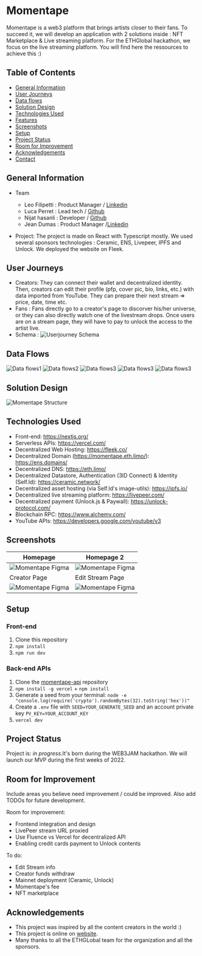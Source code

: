 # Momentape

Momentape is a web3 platform that brings artists closer to their fans. To succeed it, we will develop an application with 2 solutions inside : NFT Marketplace & Live streaming platform.
For the ETHGlobal hackathon, we focus on the live streaming platform.
You will find here the ressources to achieve this :)


## Table of Contents
* [General Information](#general-information)
* [User Journeys](#user-journeys)
* [Data flows](#data-flows)
* [Solution Design](#solution-design)
* [Technologies Used](#technologies-used)
* [Features](#features)
* [Screenshots](#screenshots)
* [Setup](#setup)
* [Project Status](#project-status)
* [Room for Improvement](#room-for-improvement)
* [Acknowledgements](#acknowledgements)
* [Contact](#contact)


## General Information

- Team
  - Leo Filipetti : Product Manager / [Linkedin](https://www.linkedin.com/in/leo-filipetti/)
  - Luca Perret :  Lead tech / [Github](https://github.com/lucaperret)
  - Nijat hasanli : Developer /  [Github](https://github.com/nhasanli)
  - Jean Dumas : Product Manager /[Linkedin](www.linkedin.com/in/jean-dumas-5b32ab56)

- Project:
The project is made on React with Typescript mostly. We used several sponsors technologies : Ceramic, ENS, Livepeer, IPFS and Unlock. We deployed the website on Fleek.

## User Journeys
- Creators:
They can connect their wallet and decentralized identity. Then, creators can edit their profile (pfp, cover pic, bio, links, etc.) with data imported from YouTube. They can prepare their next stream => price, date, time etc.
- Fans :
Fans directly go to a creator's page to discorver his/her universe, or they can also directly watch one of the livestream drops. Once users are on a stream page, they will have to pay to unlock the access to the artist live.
- Schema :
![Userjourney Schema](./public/assets/images/Userjourneyschema.png)

## Data Flows
![Data flows1](./public/assets/images/Dataflows1.png)
![Data flows2](./public/assets/images/Dataflows2.png)
![Data flows3](./public/assets/images/Dataflows3.png)
![Data flows3](./public/assets/images/Dataflows4.png)
![Data flows3](./public/assets/images/Dataflows5.png)

## Solution Design
![Momentape Structure](./public/assets/images/Momentapestructure.png)


## Technologies Used
- Front-end: https://nextjs.org/
- Serverless APIs: https://vercel.com/
- Decentralized Web Hosting: https://fleek.co/
- Decentralized Domain (https://momentape.eth.limo/): https://ens.domains/
- Decentralized DNS: https://eth.limo/
- Decentralized Datastore, Authentication (3ID Connect) & Identity (Self.Id): https://ceramic.network/
- Decentralized asset hosting (via Self.Id's image-utils): https://ipfs.io/
- Decentralized live streaming platform: https://livepeer.com/
- Decentralized payment (Unlock.js & Paywall): https://unlock-protocol.com/
- Blockchain RPC: https://www.alchemy.com/
- YouTube APIs: https://developers.google.com/youtube/v3


## Screenshots

| Homepage  | Homepage 2 |
| ------------- | ------------- |
| ![Momentape Figma](./public/assets/images/Homepage1.png) | ![Momentape Figma](./public/assets/images/Homepage2.png) |
| Creator Page  | Edit Stream Page  |
|![Momentape Figma](./public/assets/images/Creatorpage.png)  | ![Momentape Figma](./public/assets/images/EditStream.png)|

## Setup

### Front-end

1) Clone this repository
2) `npm install`
3) `npm run dev`

### Back-end APIs

1) Clone the [momentape-api](https://github.com/lucaperret/momentape-api) repository
2) `npm install -g vercel` + `npm install`
3) Generate a seed from your terminal: `node -e "console.log(require('crypto').randomBytes(32).toString('hex'))"`
4) Create a `.env` file with `SEED=YOUR_GENERATE_SEED` and an account private key `PV_KEY=YOUR_ACCOUNT_KEY`
5) `vercel dev`

## Project Status
Project is: _in progress_.It's born during the WEB3JAM hackathon.
We will launch our MVP during the first weeks of 2022.


## Room for Improvement
Include areas you believe need improvement / could be improved. Also add TODOs for future development.

Room for improvement:
- Frontend integration and design
- LivePeer stream URL proxied
- Use Fluence vs Vercel for decentralized API
- Enabling credit cards payment to Unlock contents

To do:
- Edit Stream info
- Creator funds withdraw
- Mainnet deployment (Ceramic, Unlock)
- Momentape's fee
- NFT marketplace


## Acknowledgements
- This project was inspired by all the content creators in the world :)
- This project is online on [website](https://momentape.eth.limo/).
- Many thanks to all the ETHGLobal team for the organization and all the sponsors.





